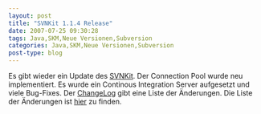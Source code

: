 ```yaml
---
layout: post
title: "SVNKit 1.1.4 Release"
date: 2007-07-25 09:30:28
tags: Java,SKM,Neue Versionen,Subversion
categories: Java,SKM,Neue Versionen,Subversion
post-type: blog
---
```

Es gibt wieder ein Update des [SVNKit](http://www.svnkit.com). Der Connection Pool wurde neu implementiert. 
Es wurde ein Continous Integration Server aufgesetzt und viele Bug-Fixes. Der [ChangeLog](http://svn.svnkit.com/repos/svnkit/tags/1.1.4/changelog.txt) gibt 
eine Liste der Änderungen.  Die Liste der Änderungen ist [hier](http://svnkit.com/tracker/changelog_page.php) zu finden.
